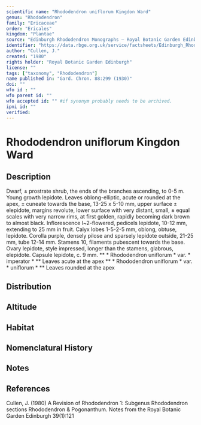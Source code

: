 ```yaml
---
scientific name: "Rhododendron uniflorum Kingdon Ward"
genus: "Rhododendron"
family: "Ericaceae"
order: "Ericales"
kingdom: "Plantae"
source: "Edinburgh Rhododendron Monographs – Royal Botanic Garden Edinburgh"
identifier: "https://data.rbge.org.uk/service/factsheets/Edinburgh_Rhododendron_Monographs.xhtml"
author: "Cullen, J."
created: "1980"
rights holder: "Royal Botanic Garden Edinburgh"
license: ""
tags: ["taxonomy", "Rhododendron"]
name published in: "Gard. Chron. 88:299 (1930)"
doi: ""
wfo id : ""
wfo parent id: ""
wfo accepted id: "" #if synonym probably needs to be archived.                      
ipni id: ""
verified:
---
```


                       

# Rhododendron uniflorum Kingdon Ward

## Description
Dwarf, ± prostrate shrub, the ends of the branches ascending, to 0-5 m. Young growth lepidote. Leaves oblong-elliptic, acute or rounded at the apex, ± cuneate towards the base, 13-25 x 5-10 mm, upper surface ± elepidote, margins revolute, lower surface with very distant, small, ± equal scales with very narrow rims, at first golden, rapidly becoming dark brown to almost black. Inflorescence l~2-flowered, pedicels lepidote, 10-12 mm, extending to 25 mm in fruit. Calyx lobes 1-5-2-5 mm, oblong, obtuse, lepidote. Corolla purple, densely pilose and sparsely lepidote outside, 21-25 mm, tube 12-14 mm. Stamens 10, filaments pubescent towards the base. Ovary lepidote, style impressed, longer than the stamens, glabrous, elepidote. Capsule lepidote, c. 9 mm. ** * Rhododendron uniflorum * var. * imperator * ** Leaves acute at the apex ** * Rhododendron uniflorum * var. * uniflorum * ** Leaves rounded at the apex

## Distribution


## Altitude


## Habitat


## Nomenclatural History

                       
## Notes


## References

Cullen, J. (1980) A Revision of Rhododendron 1: Subgenus Rhododendron sections Rhododendron & Pogonanthum. Notes from the Royal Botanic Garden Edinburgh 39(1):121
